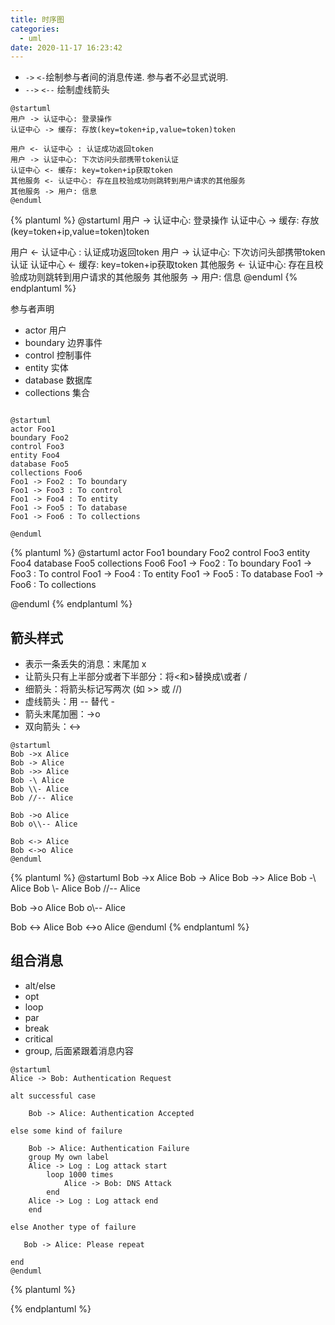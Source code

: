 ```yaml
---
title: 时序图
categories:
  - uml
date: 2020-11-17 16:23:42
---
```


- `->` `<-`绘制参与者间的消息传递. 参与者不必显式说明.
- `-->` `<--` 绘制虚线箭头

```uml
@startuml
用户 -> 认证中心: 登录操作
认证中心 -> 缓存: 存放(key=token+ip,value=token)token

用户 <- 认证中心 : 认证成功返回token
用户 -> 认证中心: 下次访问头部携带token认证
认证中心 <- 缓存: key=token+ip获取token
其他服务 <- 认证中心: 存在且校验成功则跳转到用户请求的其他服务
其他服务 -> 用户: 信息
@enduml
```

{% plantuml %}
@startuml
用户 -> 认证中心: 登录操作
认证中心 -> 缓存: 存放(key=token+ip,value=token)token

用户 <- 认证中心 : 认证成功返回token
用户 -> 认证中心: 下次访问头部携带token认证
认证中心 <- 缓存: key=token+ip获取token
其他服务 <- 认证中心: 存在且校验成功则跳转到用户请求的其他服务
其他服务 -> 用户: 信息
@enduml
{% endplantuml %}

参与者声明

- actor 用户
- boundary 边界事件
- control 控制事件
- entity 实体
- database 数据库
- collections 集合

```uml

@startuml
actor Foo1
boundary Foo2
control Foo3
entity Foo4
database Foo5
collections Foo6
Foo1 -> Foo2 : To boundary
Foo1 -> Foo3 : To control
Foo1 -> Foo4 : To entity
Foo1 -> Foo5 : To database
Foo1 -> Foo6 : To collections

@enduml
```

{% plantuml %}
@startuml
actor Foo1
boundary Foo2
control Foo3
entity Foo4
database Foo5
collections Foo6
Foo1 -> Foo2 : To boundary
Foo1 -> Foo3 : To control
Foo1 -> Foo4 : To entity
Foo1 -> Foo5 : To database
Foo1 -> Foo6 : To collections

@enduml
{% endplantuml %}

<!--more-->
## 箭头样式

- 表示一条丢失的消息：末尾加 x
- 让箭头只有上半部分或者下半部分：将<和>替换成\或者 /
- 细箭头：将箭头标记写两次 (如 >> 或 //)
- 虚线箭头：用 -- 替代 -
- 箭头末尾加圈：->o
- 双向箭头：<->

```uml
@startuml
Bob ->x Alice
Bob -> Alice
Bob ->> Alice
Bob -\ Alice
Bob \\- Alice
Bob //-- Alice

Bob ->o Alice
Bob o\\-- Alice

Bob <-> Alice
Bob <->o Alice
@enduml
```

{% plantuml %}
@startuml
Bob ->x Alice
Bob -> Alice
Bob ->> Alice
Bob -\ Alice
Bob \\- Alice
Bob //-- Alice

Bob ->o Alice
Bob o\\-- Alice

Bob <-> Alice
Bob <->o Alice
@enduml
{% endplantuml %}

## 组合消息

- alt/else
- opt
- loop
- par
- break
- critical
- group, 后面紧跟着消息内容

```uml
@startuml
Alice -> Bob: Authentication Request

alt successful case

    Bob -> Alice: Authentication Accepted

else some kind of failure

    Bob -> Alice: Authentication Failure
    group My own label
    Alice -> Log : Log attack start
        loop 1000 times
            Alice -> Bob: DNS Attack
        end
    Alice -> Log : Log attack end
    end

else Another type of failure

   Bob -> Alice: Please repeat

end
@enduml

```

{% plantuml %}


{% endplantuml %}

